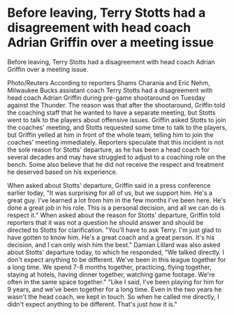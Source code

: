 # Before leaving, Terry Stotts had a disagreement with head coach Adrian Griffin over a meeting issue 
 Before leaving, Terry Stotts had a disagreement with head coach Adrian Griffin over a meeting issue.

 Photo/Reuters According to reporters Shams Charania and Eric Nehm, Milwaukee Bucks assistant coach Terry Stotts had a disagreement with head coach Adrian Griffin during pre-game shootaround on Tuesday against the Thunder. The reason was that after the shootaround, Griffin told the coaching staff that he wanted to have a separate meeting, but Stotts went to talk to the players about offensive issues. Griffin asked Stotts to join the coaches' meeting, and Stotts requested some time to talk to the players, but Griffin yelled at him in front of the whole team, telling him to join the coaches' meeting immediately. Reporters speculate that this incident is not the sole reason for Stotts' departure, as he has been a head coach for several decades and may have struggled to adjust to a coaching role on the bench. Some also believe that he did not receive the respect and treatment he deserved based on his experience. 

 When asked about Stotts' departure, Griffin said in a press conference earlier today, "It was surprising for all of us, but we support him. He's a great guy. I've learned a lot from him in the few months I've been here. He's done a great job in his role. This is a personal decision, and all we can do is respect it." When asked about the reason for Stotts' departure, Griffin told reporters that it was not a question he should answer and should be directed to Stotts for clarification. "You'll have to ask Terry. I'm just glad to have gotten to know him. He's a great coach and a great person. It's his decision, and I can only wish him the best." Damian Lillard was also asked about Stotts' departure today, to which he responded, "We talked directly. I don't expect anything to be different. We've been in this league together for a long time. We spend 7-8 months together, practicing, flying together, staying at hotels, having dinner together, watching game footage. We're often in the same space together." "Like I said, I've been playing for him for 9 years, and we've been together for a long time. Even in the two years he wasn't the head coach, we kept in touch. So when he called me directly, I didn't expect anything to be different. That's just how it is."